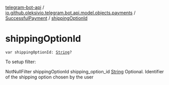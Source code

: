 [telegram-bot-api](../../index.md) / [io.github.oleksivio.telegram.bot.api.model.objects.payments](../index.md) / [SuccessfulPayment](index.md) / [shippingOptionId](./shipping-option-id.md)

# shippingOptionId

`var shippingOptionId: `[`String`](https://kotlinlang.org/api/latest/jvm/stdlib/kotlin/-string/index.html)`?`

To setup filter:

NotNullFilter shippingOptionId shipping_option_id [String](https://kotlinlang.org/api/latest/jvm/stdlib/kotlin/-string/index.html) Optional. Identifier of the shipping option chosen by
the user

